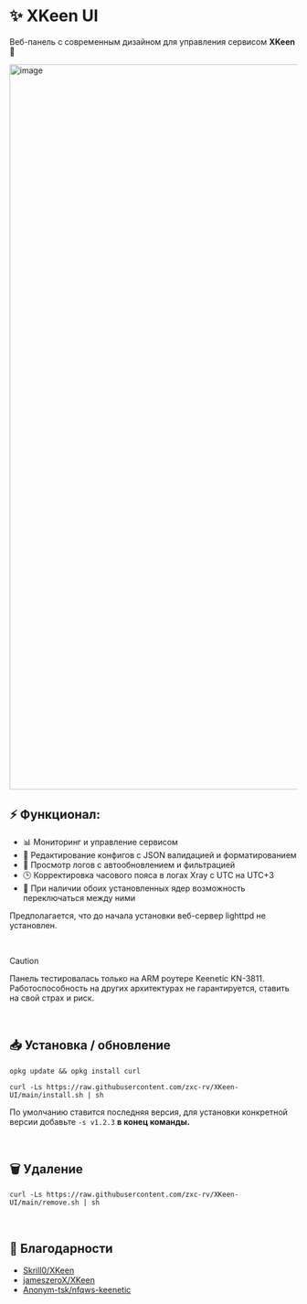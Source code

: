 # ✨ XKeen UI
Веб-панель с современным дизайном для управления сервисом **XKeen** 🚀
  
<img width="2509" height="1270" alt="image" src="https://github.com/user-attachments/assets/9ca5cd85-0c87-4448-865a-d73b82fd0475" />  
<br>
  
## ⚡️ Функционал:
  - 📊 Мониторинг и управление сервисом
  - 📝 Редактирование конфигов с JSON валидацией и форматированием
  - 📜 Просмотр логов с автообновлением и фильтрацией
  - 🕒 Корректировка часового пояса в логах Xray с UTC на UTC+3
  - 🔀 При наличии обоих установленных ядер возможность переключаться между ними
  
Предполагается, что до начала установки веб-сервер lighttpd не установлен.
  
&nbsp;
>[!CAUTION]
>Панель тестировалась только на ARM роутере Keenetic KN-3811.  
>Работоспособность на других архитектурах не гарантируется, ставить на свой страх и риск.
  
&nbsp;

## 📥 Установка / обновление

```SH
opkg update && opkg install curl
```
```SH
curl -Ls https://raw.githubusercontent.com/zxc-rv/XKeen-UI/main/install.sh | sh
```
По умолчанию ставится последняя версия, для установки конкретной версии добавьте `-s v1.2.3` **в конец команды.**
  
<br>
  
## 🗑 Удаление
```SH
curl -Ls https://raw.githubusercontent.com/zxc-rv/XKeen-UI/main/remove.sh | sh
```
&nbsp;
  
## 🙏 Благодарности

- [Skrill0/XKeen](https://github.com/Skrill0/XKeen)  
- [jameszeroX/XKeen](https://github.com/jameszeroX/XKeen)  
- [Anonym-tsk/nfqws-keenetic](https://github.com/Anonym-tsk/nfqws-keenetic) 
